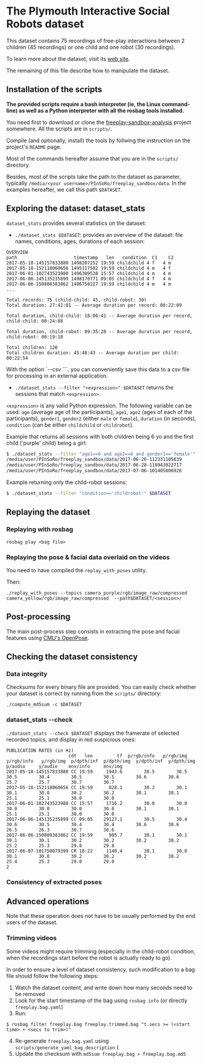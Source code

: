 The Plymouth Interactive Social Robots dataset
==============================================

This dataset contains 75 recordings of free-play interactions between 2 children
(45 recordings) or one child and one robot (30 recordings).

To learn more about the dataset, visit its [web
site](https://freeplay-sandbox.github.io/).

The remaining of this file describe how to manipulate the dataset.


Installation of the scripts
---------------------------

**The provided scripts require a bash interpreter (ie, the Linux command-line)
as well as a Python interpreter with all the rosbag tools installed.**

You need first to download or clone the
[freeplay-sandbox-analysis](https://github.com/freeplay-sandbox/analysis)
project somewhere. All the scripts are in `scripts/`.

Compile (and optionally, install) the tools by follwing the instruction on the
project's `README` page.



Most of the commands hereafter assume that you are in the `scripts/` directory.

Besides, most of the scripts take the path to the dataset as parameter,
typically `/media/<your username>/PInSoRo/freeplay_sandbox/data`. In the
examples hereafter, we call this path `$DATASET`.

Exploring the dataset: dataset_stats
------------------------------------

`dataset_stats` provides several statistics on the dataset:

- `./dataset_stats $DATASET`: provides an overview of the dataset: file names,
  conditions, ages, durations of each session:

```
OVERVIEW
path                     timestamp   len   condition  C1    C2
2017-05-18-145157833880 1498207252 19:59 childchild 4 f   4 m  
2017-05-18-152118060656 1495117502 19:59 childchild 4 m   4 f  
2017-06-01-102743523980 1496309538 15:57 childchild 4 m   4 m  
2017-06-06-145135235899 1498170771 09:05 childchild 4 f   4 m  
2017-06-06-150808383862 1496758227 19:59 childchild 4 m   4 m  
...

Total records: 75 (child-child: 45, child-robot: 30)
Total duration: 27:42:01 -- Average duration per record: 00:22:09

Total duration, child-child: 18:06:41 -- Average duration per record,
child-child: 00:24:08

Total duration, child-robot: 09:35:20 -- Average duration per record,
child-robot: 00:19:10

Total children: 120
Total children duration: 45:48:43 -- Average duration per child: 00:22:54
```

With the option `--csv <csv file>```, you can conveniently save this data to a
csv file for processing in an external application.


- `./dataset_stats --filter "<expression>" $DATASET` returns the sessions that
  match `<expression>`.
  
`<expression>` is any valid Python expression. The
following variable can be used: `age` (average age of the participants),
`age1`, `age2` (ages of each of the participants), `gender1`, `gender2`
(either `male` or `female`),
`duration` (in seconds), `condition` (can be either `childchild` or
`childrobot`).

Example that returns all sessions with both children being 6 yo and the first
child ('purple' child) being a girl:

```sh
$ ./dataset_stats --filter "age1==6 and age2==6 and gender1=='female'" $DATASET
/media/user/PInSoRo/freeplay_sandbox/data/2017-06-26-112331105839
/media/user/PInSoRo/freeplay_sandbox/data/2017-06-28-110943922717
/media/user/PInSoRo/freeplay_sandbox/data/2017-07-06-101405806926
```

Example returning only the child-robot sessions:
```sh
$ ./dataset_stats --filter "condition=='childrobot'" $DATASET
```

Replaying the dataset
---------------------

### Replaying with rosbag

```
rosbag play <bag file>
```

### Replaying the pose & facial data overlaid on the videos

You need to have compiled the `replay_with_poses` utility.

Then:
```
./replay_with_poses --topics camera_purple/rgb/image_raw/compressed camera_yellow/rgb/image_raw/compressed  --path$DATASET/<session>/
```


Post-processing
---------------

The main post-process step consists in extracting the pose and facial features
using [CMU's OpenPose](https://github.com/CMU-Perceptual-Computing-Lab/openpose).


Checking the dataset consistency
--------------------------------

### Data integrity

Checksums for every binary file are provided. You can easily check whether your
dataset is correct by running from the `scripts/` directory:

```
./compute_md5sum -c $DATASET
```


### dataset_stats --check

`./dataset_stats --check $DATASET` displays the framerate of selected recorded topics, and display in red suspicious ones:

```
PUBLICATION RATES (in Hz)
                       cdt   len         tf  p/rgb/info   p/rgb/img  y/rgb/info   y/rgb/img  p/dpth/inf  p/dpth/img  y/dpth/inf  y/dpth/img     p/audio     y/audio    env/info     env/img 
2017-05-18-145157833880 CC 19:59     1943.6        30.5        30.5        30.5        30.4        30.5        30.5        30.6        30.6        25.7        25.7        30.7        30.7  
2017-05-18-152118060656 CC 19:59      828.1        30.2        30.1        30.1        30.0        30.2        30.2        30.1        30.1        25.1        25.1        30.0        30.0  
2017-06-01-102743523980 CC 15:57     1716.2        30.0        30.0        30.0        30.0        30.0        30.0        30.1        30.1        25.1        25.1        30.0        30.0  
2017-06-06-145135235899 CC 09:05    29127.1        30.5        30.4        30.6        30.5        30.4        30.4        30.6        30.6        26.5        26.3        30.7        30.6  
2017-06-06-150808383862 CC 19:59      905.7        30.1        30.1        30.1        30.1        30.2        30.2        30.2        30.2        25.2        25.3        29.8        29.8  
2017-06-07-101750079399 CR 18:22     1140.4        30.1        30.0        30.1        30.0        30.2        30.2        30.2        30.2        25.4        25.3        29.0        29.0  
2
```

### Consistency of extracted poses


Advanced operations
-------------------

Note that these operation does not have to be usually performed by the end users of the
dataset.

### Trimming videos

Some videos might require trimming (especially in the child-robot condition,
when the recordings start before the robot is actually ready to go).

In order to ensure a level of dataset consistency, such modification to a bag
file should follow the following steps:

1. Watch the dataset content, and write down how many seconds need to be removed
2. Look for the start timestamp of the bag using `rosbag info` (or directly `freeplay.bag.yaml`)
3. Run:
```
$ rosbag filter freeplay.bag freeplay.trimmed.bag "t.secs >= (<start time> + <secs to trim>)"
```
4. Re-generate `freeplay.bag.yaml` using `scripts/generate_yaml_bag_description`
   (
5. Update the checksum with `md5sum freeplay.bag > freeplay.bag.md5`

